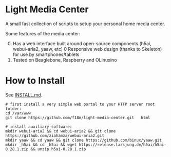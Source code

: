 # Light Media Center

A small fast collection of scripts to setup your personal home media center.

Some features of the media center: 

0. Has a web interface built around open-source components (h5ai, webui-aria2, yaaw, etc)
0  Responsive web design (thanks to Skeleton) for use by smartphones/tablets
0. Tested on Beaglebone, Raspberry and OLinuxino

# How to Install

See  <a href="docs/INSTALL.md">INSTALL.md</a>.

```
# first install a very simple web portal to your HTTP server root folder:
cd /var/www
git clone https://github.com/f18m/light-media-center.git   html

# install auxiliary software:
mkdir webui-aria2 && cd webui-aria2 && git clone https://github.com/ziahamza/webui-aria2.git
mkdir yaaw && cd yaaw && git clone https://github.com/binux/yaaw.git
mkdir _h5ai && cd _h5ai && wget https://release.larsjung.de/h5ai/h5ai-0.28.1.zip && unzip h5ai-0.28.1.zip
```


